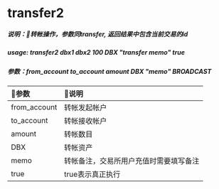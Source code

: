 # transfer2

##### 说明：转帐操作，参数同transfer, 返回结果中包含当前交易的id

##### usage: transfer2 dbx1 dbx2 100 DBX "transfer memo" true

##### 参数：from_account to_account amount DBX "memo" BROADCAST

| 参数 | 说明 |
| :--- | :--- |
| from_account | 转帐发起帐户 |
| to_account | 转帐接收帐户 |
| amount | 转帐数目 |
| DBX | 转帐资产 |
| memo | 转帐备注，交易所用户充值时需要填写备注 |
| true | true表示真正执行 |




